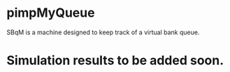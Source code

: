 # pimpMyQueue
SBqM is a machine designed to keep track of a virtual bank queue.

# Simulation results to be added soon.
